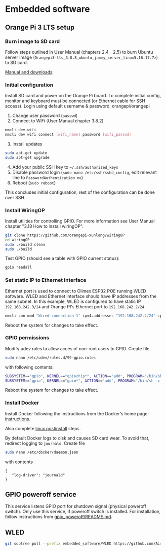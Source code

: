# Embedded software

## Orange Pi 3 LTS setup

### Burn image to SD card

Follow steps outlined in User Manual (chapters 2.4 - 2.5) to burn Ubuntu server image (`Orangepi3-lts_3.0.8_ubuntu_jammy_server_linux5.16.17.7z`) to SD card.

[Manual and downloads](http://www.orangepi.org/html/hardWare/computerAndMicrocontrollers/service-and-support/Orange-pi-3-LTS.html)

### Initial configuration

Install SD card and power on the Orange Pi board.
To complete initial config, monitor and keyboard must be connected (or Ethernet cable for SSH access). Login using default username & password: orangepi/orangepi

1. Change user password (`passwd`)
2. Connect to WiFi (User Manual chapter 3.8.2)

```bash
nmcli dev wifi
nmcli dev wifi connect [wifi_name] password [wifi_passwd]
```

3. Install updates

```bash
sudo apt-get update
sudo apt-get upgrade
```

4. Add your public SSH key to `~/.ssh/authorized_keys`
5. Disable password login (`sudo nano /etc/ssh/sshd_config`, edit relevant line to `PasswordAuthentication no`)
6. Reboot (`sudo reboot`)

This concludes initial configuration, rest of the configuration can be done over SSH.

### Install WiringOP

Install utilities for controlling GPIO. For more information see User Manual chapter "3.18 How to install wiringOP".

```bash
git clone https://github.com/orangepi-xunlong/wiringOP
cd wiringOP
sudo ./build clean
sudo ./build
```

Test GPIO (should see a table with GPIO current status):

```bash
gpio readall
```

### Set static IP to Ethernet interface

Ethernet port is used to connect to Olimex ESP32 POE running WLED software.
WLED and Ethernet interface should have IP addresses from the same subnet.
In this example, WLED is configured to have static IP `192.168.242.3/24`
and Orange PI's Ethernet port to `192.168.242.2/24`.

```bash
nmcli con mod "Wired connection 1" ipv4.addresses "192.168.242.2/24" ipv4.method "manual"
```

Reboot the system for changes to take effect.

### GPIO permissions

Modify udev rules to allow acces of non-root users to GPIO. Create file

```bash
sudo nano /etc/udev/rules.d/99-gpio.rules
```

with following contents:

```bash
SUBSYSTEM=="gpio", KERNEL=="gpiochip*", ACTION=="add", PROGRAM="/bin/sh -c 'chown root:orangepi /sys/class/gpio/export /sys/class/gpio/unexport ; chmod 220 /sys/class/gpio/export /sys/class/gpio/unexport'"
SUBSYSTEM=="gpio", KERNEL=="gpio*", ACTION=="add", PROGRAM="/bin/sh -c 'chown root:orangepi /sys%p/active_low /sys%p/direction /sys%p/edge /sys%p/value ; chmod 660 /sys%p/active_low /sys%p/direction /sys%p/edge /sys%p/value'"
```

Reboot the system for changes to take effect.

### Install Docker

Install Docker following the instructions from the Docker's home page:
[instructions](https://docs.docker.com/engine/install/ubuntu/#install-using-the-repository).

Also complete [linux postinstall](https://docs.docker.com/engine/install/linux-postinstall/) steps.

By default Docker logs to disk and causes SD card wear.
To avoid that, redirect logging to `journald`. Create file

```bash
sudo nano /etc/docker/daemon.json
```

with contents

```
{
   "log-driver": "journald"
}
```

## GPIO poweroff service

This service listens GPIO port for shutdown signal (physical poweroff switch).
Only use this service, if poweroff switch is installed. 
For installation, follow instructions from [gpio_poweroff/README.md](gpio_poweroff/README.md).



## WLED

```bash
git subtree pull --prefix embedded_software/WLED https://github.com/Aircoookie/WLED.git v0.14.0-b4 --squash
```
